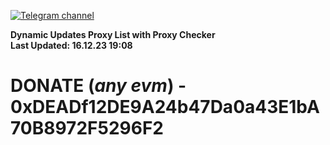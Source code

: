 [![Telegram channel](https://img.shields.io/endpoint?url=https://runkit.io/damiankrawczyk/telegram-badge/branches/master?url=https://t.me/n4z4v0d)](https://t.me/n4z4v0d) 

**Dynamic Updates Proxy List with Proxy Checker**  
**Last Updated: 16.12.23 19:08**

# DONATE (_any evm_) - 0xDEADf12DE9A24b47Da0a43E1bA70B8972F5296F2
